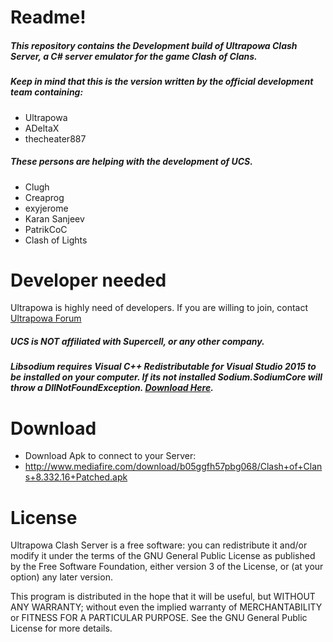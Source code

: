 # Readme!
##### This repository contains the Development build of Ultrapowa Clash Server, a C# server emulator for the game Clash of Clans. 
##### Keep in mind that this is the version written by the official development team containing:

* Ultrapowa									
* ADeltaX								
* thecheater887

##### These persons are helping with the development of UCS.

* Clugh
* Creaprog
* exyjerome
* Karan Sanjeev
* PatrikCoC
* Clash of Lights

# Developer needed

Ultrapowa is highly need of developers. If you are willing to join, contact [Ultrapowa Forum](http://ultrapowa.com/forum)

##### UCS is NOT affiliated with Supercell, or any other company.
##### Libsodium  requires Visual C++ Redistributable for Visual Studio 2015 to be installed on your computer. If its not installed Sodium.SodiumCore will throw a DllNotFoundException. [***Download Here***](https://www.microsoft.com/en-us/download/details.aspx?id=48145).
# Download

* Download Apk to connect to your Server: 
* http://www.mediafire.com/download/b05ggfh57pbg068/Clash+of+Clans+8.332.16+Patched.apk

# License
Ultrapowa Clash Server is a free software: you can redistribute it and/or modify
it under the terms of the GNU General Public License as published by
the Free Software Foundation, either version 3 of the License, or
(at your option) any later version.

This program is distributed in the hope that it will be useful,
but WITHOUT ANY WARRANTY; without even the implied warranty of
MERCHANTABILITY or FITNESS FOR A PARTICULAR PURPOSE.  See the
GNU General Public License for more details.
